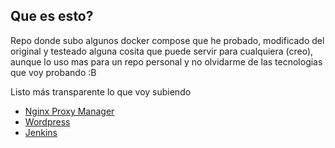 ## Que es esto?
Repo donde subo algunos docker compose que he probado, modificado del original y testeado alguna cosita que puede servir para cualquiera (creo), aunque lo uso mas para un repo personal y no olvidarme de las tecnologias que voy probando :B

Listo más transparente lo que voy subiendo
* [Nginx Proxy Manager](https://github.com/luchoco96/repo/tree/master/docker-compose/npm)
* [Wordpress](https://github.com/luchoco96/repo/tree/master/docker-compose/wordpress)
* [Jenkins](https://github.com/luchoco96/repo/tree/master/docker-compose/jenkins)
